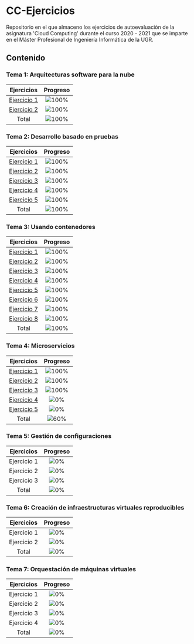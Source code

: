 # CC-Ejercicios

Repositorio en el que almaceno los ejercicios de autoevaluación de la asignatura 'Cloud Computing' durante el curso 2020 - 2021 que se imparte en el Máster Profesional de Ingeniería Informática de la UGR.

## Contenido

### Tema 1: Arquitecturas software para la nube 

| Ejercicios    | Progreso |
|:-------------:|:--------:|
|[Ejercicio 1](https://github.com/pepitoenpeligro/CC-Ejercicios/blob/master/01.md#ejercicio-1-buscar-una-aplicación-de-ejemplo-preferiblemente-propia-y-deducir-qué-patrón-es-el-que-usa-qué-habr%C3%ADa-que-hacer-para-evolucionar-a-un-patrón-tipo-microservicios)|![100%](https://progress-bar.dev/100)|
|[Ejercicio 2](https://github.com/pepitoenpeligro/CC-Ejercicios/blob/master/01.md#ejercicio-2-en-la-aplicación-que-se-ha-usado-como-ejemplo-en-el-ejercicio-anterior-podr%C3%ADa-usar-diferentes-lenguajes-qué-almacenes-de-datos-ser%C3%ADan-los-más-convenientes)|![100%](https://progress-bar.dev/100)|
| Total |![100%](https://progress-bar.dev/100)|


### Tema 2: Desarrollo basado en pruebas

| Ejercicios    | Progreso |
|:-------------:|:--------:|
|[Ejercicio 1](https://github.com/pepitoenpeligro/CC-Ejercicios/blob/master/02.md#ejercicio-1-instalar-alguno-de-los-entornos-virtuales-de-nodejs-o-de-cualquier-otro-lenguaje-con-el-que-se-esté-familiarizado-y-con-ellos-instalar-la-última-versión-existente-la-versión-minor-más-actual-de-la-4x-y-lo-mismo-para-la-011-o-alguna-impar-de-desarrollo)|![100%](https://progress-bar.dev/100)|
|[Ejercicio 2](https://github.com/pepitoenpeligro/CC-Ejercicios/blob/master/02.md#ejercicio-2-crear-una-descripción-del-módulo-usando-packagejson-en-caso-de-que-se-trate-de-otro-lenguaje-usar-el-método-correspondiente)|![100%](https://progress-bar.dev/100)|
|[Ejercicio 3](https://github.com/pepitoenpeligro/CC-Ejercicios/blob/master/02.md#ejercicio-3-descargar-el-repositorio-de-ejemplo-anterior-instalar-las-herramientas-necesarias-principalmente-scala-y-sbt-y-ejecutar-el-ejemplo-desde-sbt-alternativamente-buscar-otros-marcos-para-rest-en-scala-tales-como-finatra-o-scalatra-y-probar-los-ejemplos-que-se-incluyan-en-el-repositorio)|![100%](https://progress-bar.dev/100)|
|[Ejercicio 4](https://github.com/pepitoenpeligro/CC-Ejercicios/blob/master/02.md#ejercicio-4-para-la-aplicación-que-se-está-haciendo-escribir-una-serie-de-aserciones-y-probar-que-efectivamente-no-fallan-añadir-tests-para-una-nueva-funcionalidad-probar-que-falla-y-escribir-el-código-para-que-no-lo-haga-a-continuación-ejecutarlos-desde-mocha-u-otro-módulo-de-test-de-alto-nivel-usando-descripciones-del-test-y-del-grupo-de-test-de-forma-correcta-si-hasta-ahora-no-has-subido-el-código-que-has-venido-realizando-a-github-es-el-momento-de-hacerlo-porque-lo-vamos-a-necesitar-un-poco-más-adelante)|![100%](https://progress-bar.dev/100)|
|[Ejercicio 5](https://github.com/pepitoenpeligro/CC-Ejercicios/blob/master/02.md#ejercicio-5-haced-los-dos-primeros-pasos-antes-de-pasar-al-tercero)|![100%](https://progress-bar.dev/100)|
| Total |![100%](https://progress-bar.dev/100)|


### Tema 3: Usando contenedores

| Ejercicios    | Progreso |
|:-------------:|:--------:|
|[Ejercicio 1](https://github.com/pepitoenpeligro/CC-Ejercicios/blob/master/03.md#ejercicio-1-buscar-alguna-demo-interesante-de-docker-y-ejecutarla-localmente-o-en-su-defecto-ejecutar-la-imagen-anterior-y-ver-cómo-funciona-y-los-procesos-que-se-llevan-a-cabo-la-primera-vez-que-se-ejecuta-y-las-siguientes-ocasiones)|![100%](https://progress-bar.dev/100)|
|[Ejercicio 2](https://github.com/pepitoenpeligro/CC-Ejercicios/blob/master/03.md#ejercicio-2-tomar-algún-programa-simple-hola-mundo-impreso-desde-el-intérprete-de-l%C3%ADnea-de-órdenes-y-comparar-el-tamaño-de-las-imágenes-de-diferentes-sistemas-operativos-base-fedora-centos-y-alpine-por-ejemplo)|![100%](https://progress-bar.dev/100)|
|[Ejercicio 3](https://github.com/pepitoenpeligro/CC-Ejercicios/blob/master/03.md#ejercicio-3-crear-a-partir-del-contenedor-anterior-una-imagen-persistente-con-commit)|![100%](https://progress-bar.dev/100)|
|[Ejercicio 4](https://github.com/pepitoenpeligro/CC-Ejercicios/blob/master/03.md#ejercicio-4-examinar-la-estructura-de-capas-que-se-forma-al-crear-imágenes-nuevas-a-partir-de-contenedores-que-se-hayan-estado-ejecutando)|![100%](https://progress-bar.dev/100)|
|[Ejercicio 5](https://github.com/pepitoenpeligro/CC-Ejercicios/blob/master/03.md#ejercicio-5-crear-un-volumen-y-usarlo-por-ejemplo-para-escribir-la-salida-de-un-programa-determinado)|![100%](https://progress-bar.dev/100)|
|[Ejercicio 6](https://github.com/pepitoenpeligro/CC-Ejercicios/blob/master/03.md#ejercicio-6-usar-un-miniframework-rest-para-crear-un-servicio-web-y-introducirlo-en-un-contenedor-y-componerlo-con-un-cliente-rest-que-sea-el-que-finalmente-se-ejecuta-y-sirve-como-frontend)|![100%](https://progress-bar.dev/100)|
|[Ejercicio 7](https://github.com/pepitoenpeligro/CC-Ejercicios/blob/master/03.md#ejercicio-7-reproducir-los-contenedores-creados-anteriormente-usando-un-dockerfile)|![100%](https://progress-bar.dev/100)|
|[Ejercicio 8](https://github.com/pepitoenpeligro/CC-Ejercicios/blob/master/03.md#ejercicio-8-crear-con-docker-machine-una-máquina-virtual-local-que-permita-desplegar-contenedores-y-ejecutar-en-él-contenedores-creados-con-antelación)|![100%](https://progress-bar.dev/100)|
| Total |![100%](https://progress-bar.dev/100)|


### Tema 4: Microservicios

| Ejercicios    | Progreso |
|:-------------:|:--------:|
|[Ejercicio 1](https://github.com/pepitoenpeligro/CC-Ejercicios/blob/master/04.md#ejercicio-1-realizar-una-aplicación-básica-que-use-express-para-devolver-alguna-estructura-de-datos-del-modelo-que-se-viene-usando-en-el-curso)|![100%](https://progress-bar.dev/100)|
|[Ejercicio 2](https://github.com/pepitoenpeligro/CC-Ejercicios/blob/master/04.md#ejercicio-2-programar-un-microservicio-en-express-o-el-lenguaje-y-marco-elegido-que-incluya-variables-como-en-el-caso-anterior)|![100%](https://progress-bar.dev/100)|
|[Ejercicio 3](https://github.com/pepitoenpeligro/CC-Ejercicios/blob/master/04.md#ejercicio-3-crear-pruebas-para-las-diferentes-rutas-de-la-aplicación)|![100%](https://progress-bar.dev/100)|
|[Ejercicio 4](https://github.com/pepitoenpeligro/CC-Ejercicios/blob/master/04.md#ejercicio-4-experimentar-con-diferentes-gestores-de-procesos-y-servidores-web-front-end-para-un-microservicio-que-se-haya-hecho-con-antelación-por-ejemplo-en-la-sección-anterior)|![0%](https://progress-bar.dev/0)|
|[Ejercicio 5](https://github.com/pepitoenpeligro/CC-Ejercicios/blob/master/04.md#ejercicio-5-usar-rake-invoke-o-la-herramienta-equivalente-en-tu-lenguaje-de-programación-para-programar-diferentes-tareas-que-se-puedan-lanzar-fácilmente-desde-la-l%C3%ADnea-de-órdenes)|![0%](https://progress-bar.dev/0)|
| Total |![60%](https://progress-bar.dev/60)|

### Tema 5: Gestión de configuraciones

| Ejercicios    | Progreso |
|:-------------:|:--------:|
|Ejercicio 1|![0%](https://progress-bar.dev/0)|
|Ejercicio 2|![0%](https://progress-bar.dev/0)|
|Ejercicio 3|![0%](https://progress-bar.dev/0)|
| Total |![0%](https://progress-bar.dev/0)|


### Tema 6: Creación de infraestructuras virtuales reproducibles

| Ejercicios    | Progreso |
|:-------------:|:--------:|
|Ejercicio 1|![0%](https://progress-bar.dev/0)|
|Ejercicio 2|![0%](https://progress-bar.dev/0)|
| Total |![0%](https://progress-bar.dev/0)|


### Tema 7: Orquestación de máquinas virtuales

| Ejercicios    | Progreso |
|:-------------:|:--------:|
|Ejercicio 1|![0%](https://progress-bar.dev/0)|
|Ejercicio 2|![0%](https://progress-bar.dev/0)|
|Ejercicio 3|![0%](https://progress-bar.dev/0)|
|Ejercicio 4|![0%](https://progress-bar.dev/0)|
| Total |![0%](https://progress-bar.dev/0)|
